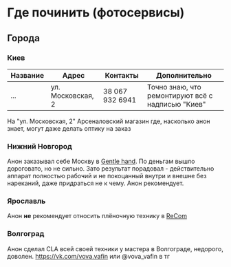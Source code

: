 # Где починить (фотосервисы)

## Города

### Киев

Название | Адрес | Контакты | Дополнительно
-------- | ----- | -------- | -------------
... | ул. Московская, 2 | 38 067 932 6941 | Точно знаю, что ремонтируют всё с надписью "Киев"

На "ул. Московская, 2" Арсеналовский магазин где, насколько анон знает, могут даже делать оптику на заказ

### Нижний Новгород

Анон заказывал себе Москву в [Gentle hand](https://vk.com/gentle_hand). По деньгам вышло дороговато, но не сильно. Зато результат порадовал - действительно аппарат полностью рабочий и не покоцанный внутри и внешне без нареканий, даже придраться не к чему. Анон рекомендует.

### Ярославль

Анон **не** рекомендует относить плёночную технику в [ReCom](http://recom.su/)

### Волгоград

Анон сделал CLA всей своей техники у мастера в Волгограде, недорого, доволен. https://vk.com/vova.vafin или @vova_vafin в тг
